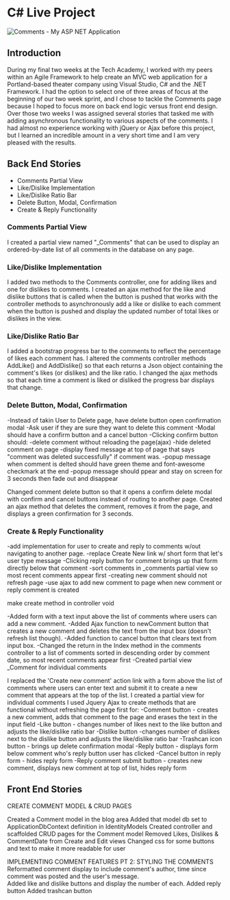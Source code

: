 # C# Live Project

![Comments - My ASP NET Application](https://user-images.githubusercontent.com/56324316/116736762-4fa49a80-a9be-11eb-8814-130c2b0d98a4.gif)
 
## Introduction
 During my final two weeks at the Tech Academy, I worked with my peers within an Agile Framework to help create an MVC web application for a Portland-based theater company using Visual Studio, C# and the .NET Framework.  I had the option to select one of three areas of focus at the beginning of our two week sprint, and I chose to tackle the Comments page because I hoped to focus more on back end logic versus front end design.  Over those two weeks I was assigned several stories that tasked me with adding asynchronous functionality to various aspects of the comments.  I had almost no experience working with jQuery or Ajax before this project, but I learned an incredible amount in a very short time and I am very pleased with the results.
 
 ## Back End Stories
 - Comments Partial View
 - Like/Dislike Implementation
 - Like/Dislike Ratio Bar
 - Delete Button, Modal, Confirmation
 - Create & Reply Functionality
 
 ### Comments Partial View
I created a partial view named "_Comments" that can be used to display an ordered-by-date list of all comments in the database on any page.
 
 ### Like/Dislike Implementation
 I added two methods to the Comments controller, one for adding likes and one for dislikes to comments. I created 
an ajax method for the like and dislike buttons that is called when the button is pushed that works with the controller 
methods to asynchronously add a like or dislike to each comment when the button is pushed and display the updated 
number of total likes or dislikes in the view.
 
 ### Like/Dislike Ratio Bar
 I added a bootstrap progress bar to the comments to reflect the percentage of likes each comment has. I altered the 
comments controller methods AddLike() and AddDislike() so that each returns a Json object containing the comment's likes 
(or dislikes) and the like ratio. I changed the ajax methods so that each time a comment is liked or disliked the progress
 bar displays that change.
 
 ### Delete Button, Modal, Confirmation
 -Instead of takin User to Delete page, have delete button open confirmation modal
-Ask user if they are sure they want to delete this comment
-Modal should have a confirm button and a cancel button
-Clicking confirm button should:
	-delete comment without reloading the page(ajax)
	-hide deleted comment on page
	-display fixed message at top of page that says "comment was deleted successfully" if comment was.
-popup message when comment is delted should have green theme and font-awesome checkmark at the end
-popup message should ppear and stay on screen for 3 seconds then fade out and disappear

Changed comment delete button so that it opens a confirm delete modal with confirm and cancel buttons instead of routing to another page. 
 Created an ajax method that deletes the comment, removes it from the page, and displays a green confirmation for 3 seconds.
 
 ### Create & Reply Functionality
 -add implementation for user to create and reply to comments w/out navigating to another page.
-replace Create New link w/ short form that let's user type message
-Clicking reply button for comment brings up that form directly below that comment
-sort comments in _comments partial view so most recent comments appear first
-creating new comment should not refresh page
-use ajax to add new comment to page when new comment or reply comment is created

make create method in controller void

-Added form with a text input above the list of comments where users can add a new comment.
-Added Ajax function to newComment button that creates a new comment and deletes the text from the input box (doesn't refresh list though).
-Added function to cancel button that clears text from input box.
-Changed the return in the Index method in the comments controller to a list of comments sorted in descending order by comment date, 
 so most recent comments appear first
-Created partial view _Comment for individual comments

I replaced the 'Create new comment' action link with a form above the list of comments where users can enter text and submit it to create a new comment that appears at the top of the list.
I created a partial view for individual comments
I used Jquery Ajax to create methods that are functional without refreshing the page first for:
 -Comment button - creates a new comment, adds that comment to the page and erases the text in the  
   input field
-Like button - changes number of likes next to the like button and adjusts the like/dislike ratio bar
-Dislike button -changes number of dislikes next to the dislike button and adjusts the like/dislike ratio bar
-Trashcan icon button - brings up delete confirmation modal
-Reply button - displays form below comment who's reply button user has clicked
-Cancel button in reply form - hides reply form
-Reply comment submit button - creates new comment, displays new comment at top of list, hides reply form
 
 ## Front End Stories

CREATE COMMENT MODEL & CRUD PAGES

Created a Comment model in the blog area
Added that model db set to ApplicationDbContext definition in IdentityModels
Created controller and scaffolded CRUD pages for the Comment model
Removed Likes, Dislikes & CommentDate from Create and Edit views
Changed css for some buttons and text to make it more readable for user


IMPLEMENTING COMMENT FEATURES PT 2: STYLING THE COMMENTS
Reformatted comment display to include comment's author, time since comment was posted and the user's message.  
Added like and dislike buttons and display the number of each.
Added reply button
Added trashcan button







